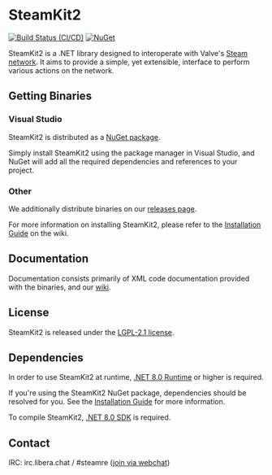 # SteamKit2
[![Build Status (CI/CD)](https://github.com/SteamRE/SteamKit/workflows/CI/CD/badge.svg?branch=master&event=push)](https://github.com/SteamRE/SteamKit/actions?query=workflow%3ACI%2FCD)
[![NuGet](https://img.shields.io/nuget/v/SteamKit2.svg)](https://www.nuget.org/packages/SteamKit2/)


SteamKit2 is a .NET library designed to interoperate with Valve's [Steam network](https://store.steampowered.com/about). It aims to provide a simple, yet extensible, interface to perform various actions on the network.


## Getting Binaries


### Visual Studio

SteamKit2 is distributed as a [NuGet package](https://www.nuget.org/packages/steamkit2).

Simply install SteamKit2 using the package manager in Visual Studio, and NuGet will add all the required dependencies and references to your project.  
  
### Other

We additionally distribute binaries on our [releases page](https://github.com/SteamRE/SteamKit/releases).

For more information on installing SteamKit2, please refer to the [Installation Guide](https://github.com/SteamRE/SteamKit/wiki/Installation) on the wiki.


## Documentation

Documentation consists primarily of XML code documentation provided with the binaries, and our [wiki](https://github.com/SteamRE/SteamKit/wiki).


## License

SteamKit2 is released under the [LGPL-2.1 license](https://choosealicense.com/licenses/lgpl-2.1/).


## Dependencies

In order to use SteamKit2 at runtime, [.NET 8.0 Runtime](https://dot.net/) or higher is required.

If you're using the SteamKit2 NuGet package, dependencies should be resolved for you. See the [Installation Guide](https://github.com/SteamRE/SteamKit/wiki/Installation) for more information.

To compile SteamKit2, [.NET 8.0 SDK](https://dot.net/) is required.

## Contact

IRC: irc.libera.chat / #steamre ([join via webchat](https://web.libera.chat/#steamre))

